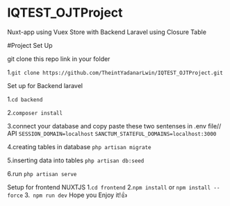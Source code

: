 # IQTEST_OJTProject
Nuxt-app using Vuex Store with Backend Laravel using Closure Table


#Project Set Up

git clone this repo link in your folder

1.`git clone https://github.com/TheintYadanarLwin/IQTEST_OJTProject.git`

Set up for Backend laravel

1.`cd backend`

2.`composer install`

3.connect your database and copy paste these two sentenses in .env file// API
`SESSION_DOMAIN=localhost`
`SANCTUM_STATEFUL_DOMAINS=localhost:3000`

4.creating tables in database 
`php artisan migrate`

5.inserting data into tables
`php artisan db:seed`

6.run 
`php artisan serve`

Setup for frontend NUXTJS
1.`cd frontend`
2.`npm install` or `npm install --force`
3.` npm run dev`
Hope you Enjoy it!👍
